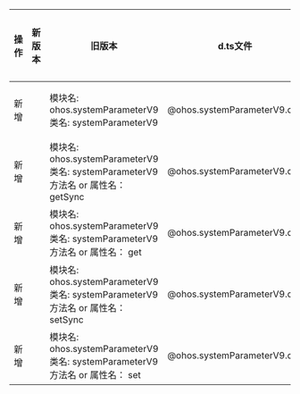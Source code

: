 | 操作 | 新版本 | 旧版本 | d.ts文件 | 所属子系统 |
| ---- | ------ | ------ | -------- | ---------- |
|新增||模块名: ohos.systemParameterV9<br>类名: systemParameterV9|@ohos.systemParameterV9.d.ts|启动服务|
|新增||模块名: ohos.systemParameterV9<br>类名: systemParameterV9<br>方法名 or 属性名： getSync|@ohos.systemParameterV9.d.ts|启动服务|
|新增||模块名: ohos.systemParameterV9<br>类名: systemParameterV9<br>方法名 or 属性名： get|@ohos.systemParameterV9.d.ts|启动服务|
|新增||模块名: ohos.systemParameterV9<br>类名: systemParameterV9<br>方法名 or 属性名： setSync|@ohos.systemParameterV9.d.ts|启动服务|
|新增||模块名: ohos.systemParameterV9<br>类名: systemParameterV9<br>方法名 or 属性名： set|@ohos.systemParameterV9.d.ts|启动服务|
